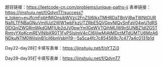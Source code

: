 题目链接：https://leetcode-cn.com/problems/unique-paths-ii
表单链接：https://jinshuju.net/f/QdynT7/success?e_token=eyJfcmFpbHMiOnsibWVzc2FnZSI6IkxTMHRDaTBnVjBwTWNtOURNa1lLTFNBaGNuVmllUzl2WW1wbFkzUTZRbE5QVGpvNlQySnFaV04wU1dRS0lDQnlZWGRmWkdGMFlUb2dJV0pwYm1GeWVTQjhMUW9nSUNBZ1dIZG5TRmtyYXpKcmREVlNlbXR0T1FvPSIsImV4cCI6IjIwMjAtMDctMTdUMTU6MzA6NDkuNTM0WiIsInB1ciI6bnVsbH19--5a5ca4fc7c854569c7c477a4c0131b1d




Day22-day28打卡填写表单：https://jinshuju.net/f/oYTZi3

Day29-day35打卡填写表单：https://jinshuju.net/f/QdynT7
